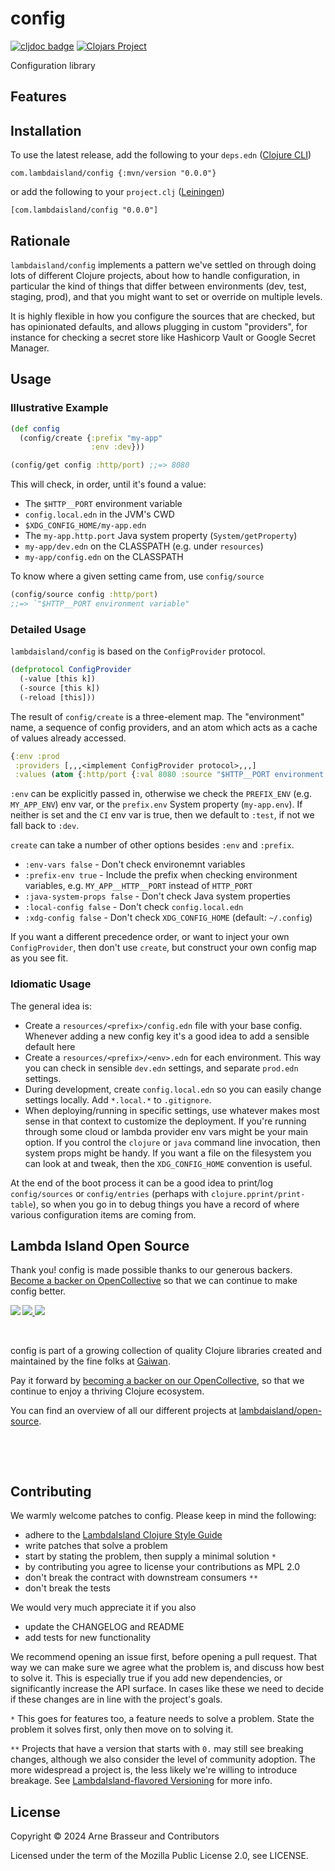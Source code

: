 # config

<!-- badges -->
[![cljdoc badge](https://cljdoc.org/badge/com.lambdaisland/config)](https://cljdoc.org/d/com.lambdaisland/config) [![Clojars Project](https://img.shields.io/clojars/v/com.lambdaisland/config.svg)](https://clojars.org/com.lambdaisland/config)
<!-- /badges -->

Configuration library

## Features

<!-- installation -->
## Installation

To use the latest release, add the following to your `deps.edn` ([Clojure CLI](https://clojure.org/guides/deps_and_cli))

```
com.lambdaisland/config {:mvn/version "0.0.0"}
```

or add the following to your `project.clj` ([Leiningen](https://leiningen.org/))

```
[com.lambdaisland/config "0.0.0"]
```
<!-- /installation -->

## Rationale

`lambdaisland/config` implements a pattern we've settled on through doing lots
of different Clojure projects, about how to handle configuration, in particular
the kind of things that differ between environments (dev, test, staging, prod),
and that you might want to set or override on multiple levels.

It is highly flexible in how you configure the sources that are checked, but has
opinionated defaults, and allows plugging in custom "providers", for instance
for checking a secret store like Hashicorp Vault or Google Secret Manager.

## Usage

### Illustrative Example

```clj
(def config
  (config/create {:prefix "my-app"
                  :env :dev}))

(config/get config :http/port) ;;=> 8080
```

This will check, in order, until it's found a value:

- The `$HTTP__PORT` environment variable
- `config.local.edn` in the JVM's CWD
- `$XDG_CONFIG_HOME/my-app.edn`
- The `my-app.http.port` Java system property (`System/getProperty`)
- `my-app/dev.edn` on the CLASSPATH (e.g. under `resources`)
- `my-app/config.edn` on the CLASSPATH

To know where a given setting came from, use `config/source`

```clj
(config/source config :http/port)
;;=> `"$HTTP__PORT environment variable"
```

### Detailed Usage

`lambdaisland/config` is based on the `ConfigProvider` protocol.

```clj
(defprotocol ConfigProvider
  (-value [this k])
  (-source [this k])
  (-reload [this]))
```

The result of `config/create` is a three-element map. The "environment" name, a
sequence of config providers, and an atom which acts as a cache of values
already accessed.

```clj
{:env :prod
 :providers [,,,<implement ConfigProvider protocol>,,,]
 :values (atom {:http/port {:val 8080 :source "$HTTP__PORT environment variable}})
```

`:env` can be explicitly passed in, otherwise we check the `PREFIX_ENV` (e.g.
`MY_APP_ENV`) env var, or the `prefix.env` System property (`my-app.env`). If
neither is set and the `CI` env var is true, then we default to `:test`, if not
we fall back to `:dev`.

`create` can take a number of other options besides `:env` and `:prefix`.

- `:env-vars false` - Don't check environemnt variables
- `:prefix-env true` - Include the prefix when checking environment variables,
  e.g. `MY_APP__HTTP__PORT` instead of `HTTP_PORT` 
- `:java-system-props false` - Don't check Java system properties
- `:local-config false` - Don't check `config.local.edn`
- `:xdg-config false` - Don't check `XDG_CONFIG_HOME` (default: `~/.config`)

If you want a different precedence order, or want to inject your own
`ConfigProvider`, then don't use `create`, but construct your own config map as
you see fit.

### Idiomatic Usage

The general idea is:

- Create a `resources/<prefix>/config.edn` file with your base config. Whenever
  adding a new config key it's a good idea to add a sensible default here
- Create a `resources/<prefix>/<env>.edn` for each environment. This way you can
  check in sensible `dev.edn` settings, and separate `prod.edn` settings.
- During development, create `config.local.edn` so you can easily change
  settings locally. Add `*.local.*` to `.gitignore`.
- When deploying/running in specific settings, use whatever makes most sense in
  that context to customize the deployment. If you're running through some cloud
  or lambda provider env vars might be your main option. If you control the
  `clojure` or `java` command line invocation, then system props might be handy.
  If you want a file on the filesystem you can look at and tweak, then the
  `XDG_CONFIG_HOME` convention is useful.
  
At the end of the boot process it can be a good idea to print/log
`config/sources` or `config/entries` (perhaps with
`clojure.pprint/print-table`), so when you go in to debug things you have a
record of where various configuration items are coming from.

<!-- opencollective -->
## Lambda Island Open Source

Thank you! config is made possible thanks to our generous backers. [Become a
backer on OpenCollective](https://opencollective.com/lambda-island) so that we
can continue to make config better.

<a href="https://opencollective.com/lambda-island">
<img src="https://opencollective.com/lambda-island/organizations.svg?avatarHeight=46&width=800&button=false">
<img src="https://opencollective.com/lambda-island/individuals.svg?avatarHeight=46&width=800&button=false">
</a>
<img align="left" src="https://github.com/lambdaisland/open-source/raw/master/artwork/lighthouse_readme.png">

&nbsp;

config is part of a growing collection of quality Clojure libraries created and maintained
by the fine folks at [Gaiwan](https://gaiwan.co).

Pay it forward by [becoming a backer on our OpenCollective](http://opencollective.com/lambda-island),
so that we continue to enjoy a thriving Clojure ecosystem.

You can find an overview of all our different projects at [lambdaisland/open-source](https://github.com/lambdaisland/open-source).

&nbsp;

&nbsp;
<!-- /opencollective -->

<!-- contributing -->
## Contributing

We warmly welcome patches to config. Please keep in mind the following:

- adhere to the [LambdaIsland Clojure Style Guide](https://nextjournal.com/lambdaisland/clojure-style-guide)
- write patches that solve a problem 
- start by stating the problem, then supply a minimal solution `*`
- by contributing you agree to license your contributions as MPL 2.0
- don't break the contract with downstream consumers `**`
- don't break the tests

We would very much appreciate it if you also

- update the CHANGELOG and README
- add tests for new functionality

We recommend opening an issue first, before opening a pull request. That way we
can make sure we agree what the problem is, and discuss how best to solve it.
This is especially true if you add new dependencies, or significantly increase
the API surface. In cases like these we need to decide if these changes are in
line with the project's goals.

`*` This goes for features too, a feature needs to solve a problem. State the problem it solves first, only then move on to solving it.

`**` Projects that have a version that starts with `0.` may still see breaking changes, although we also consider the level of community adoption. The more widespread a project is, the less likely we're willing to introduce breakage. See [LambdaIsland-flavored Versioning](https://github.com/lambdaisland/open-source#lambdaisland-flavored-versioning) for more info.
<!-- /contributing -->

<!-- license -->
## License

Copyright &copy; 2024 Arne Brasseur and Contributors

Licensed under the term of the Mozilla Public License 2.0, see LICENSE.
<!-- /license -->
